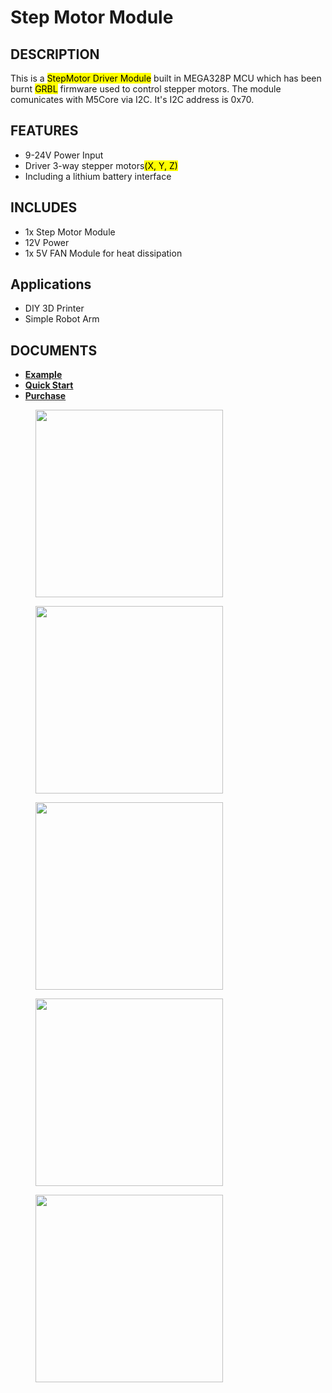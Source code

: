 # Step Motor Module

## DESCRIPTION

This is a <mark>StepMotor Driver Module</mark> built in MEGA328P MCU which has been burnt <mark>GRBL</mark> firmware used to control stepper motors. The module comunicates with M5Core via I2C. It's I2C address is 0x70.

## FEATURES

-  9-24V Power Input
-  Driver 3-way stepper motors<mark>(X, Y, Z)</mark>
-  Including a lithium battery interface

## INCLUDES

-  1x Step Motor Module
-  12V Power
-  1x 5V FAN Module for heat dissipation

## Applications

-  DIY 3D Printer
-  Simple Robot Arm

## DOCUMENTS

- **[Example](https://github.com/m5stack/stepmotor_module/tree/master/StepMotor_M5test)**
- **[Quick Start]()**
- **[Purchase](https://www.aliexpress.com/store/product/M5Stack-New-Arrival-Stepmotor-Module-for-Arduino-ESP32-GRBL-12C-Step-Motor-MEGA328P-similar-as-12V/3226069_32889109142.html?spm=2114.12010612.8148356.17.50511b9b5ViNuz)**

<figure>
    <img src="assets/img/product_pics/modules/stepmotor_01.png" height="300" width="300">
</figure>

<figure>
    <img src="assets/img/product_pics/modules/stepmotor_02.png" height="300" width="300">
</figure>

<figure>
    <img src="assets/img/product_pics/modules/stepmotor_03.png" height="300" width="300">
</figure>

<figure>
    <img src="assets/img/product_pics/modules/stepmotor_04.png" height="300" width="300">
</figure>

<figure>
    <img src="assets/img/product_pics/modules/stepmotor_05.png" height="300" width="300">
</figure>